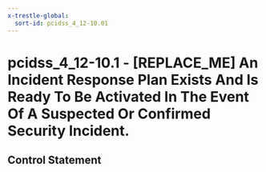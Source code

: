 ```yaml
---
x-trestle-global:
  sort-id: pcidss_4_12-10.01
---
```


# pcidss_4_12-10.1 - \[REPLACE_ME\] An Incident Response Plan Exists And Is Ready To Be Activated In The Event Of A Suspected Or Confirmed Security Incident.

## Control Statement
